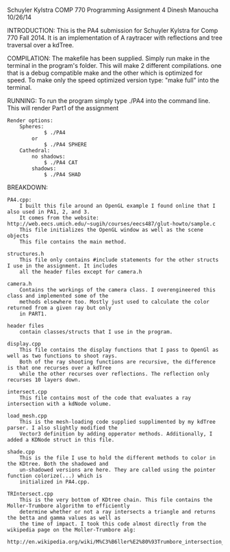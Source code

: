 Schuyler Kylstra
COMP 770
Programming Assignment 4
Dinesh Manoucha
10/26/14


INTRODUCTION:
	This is the PA4 submission for Schuyler Kylstra for Comp 770 Fall 2014. It is an implementation of
	A raytracer with reflections and tree traversal over a kdTree. 



COMPILATION:
	The makefile has been supplied. Simply run make in the terminal in the program's folder. This
	will make 2 different compilations. one that is a debug compatible make and the other which is
	optimized for speed. To make only the speed optimized version type: "make full" into the
	terminal.



RUNNING:
	To run the program simply type ./PA4 into the command line. This will render Part1 of the assignment
	
	Render options:
		Spheres:  	
				$ ./PA4   
			or
				$ ./PA4 SPHERE
		Cathedral:
			no shadows:
				$ ./PA4 CAT
			shadows:
				$ ./PA4 SHAD


BREAKDOWN:

	PA4.cpp:
		I built this file around an OpenGL example I found online that I also used in PA1, 2, and 3.
		It comes from the website: http://web.eecs.umich.edu/~sugih/courses/eecs487/glut-howto/sample.c
		This file initializes the OpenGL window as well as the scene objects
		This file contains the main method.

	structures.h
		This file only contains #include statements for the other structs I use in the assignment. It includes 
		all the header files except for camera.h

	camera.h
		Contains the workings of the camera class. I overengineered this class and implemented some of the 
		methods elsewhere too. Mostly just used to calculate the color returned from a given ray but only
		in PART1.

	header files
		contain classes/structs that I use in the program. 

	display.cpp
		This file contains the display functions that I pass to OpenGl as well as two functions to shoot rays.
		Both of the ray shooting functions are recursive, the difference is that one recurses over a kdTree 
		while the other recurses over reflections. The reflection only recurses 10 layers down.

	intersect.cpp
		This file contains most of the code that evaluates a ray intersection with a kdNode volume. 

	load_mesh.cpp
		This is the mesh-loading code supplied supplimented by my kdTree parser. I also slightly modified the 
		Vector3 definition by adding opperator methods. Additionally, I added a KDNode struct in this file.

	shade.cpp
		This is the file I use to hold the different methods to color in the KDtree. Both the shadowed and 
		un-shadowed versions are here. They are called using the pointer function colorize(...) which is 
		initialized in PA4.cpp. 

	TRIntersect.cpp
		This is the very bottom of KDtree chain. This file contains the Moller-Trumbore algorithm to efficiently 
		determine whether or not a ray intersects a triangle and returns the betta and gamma values as well as
		the time of impact. I took this code almost directly from the wikipedia page on the Moller-Trumbore alg:
		http://en.wikipedia.org/wiki/M%C3%B6ller%E2%80%93Trumbore_intersection_algorithm
